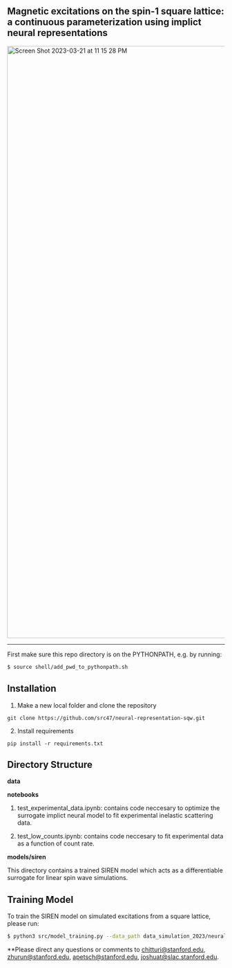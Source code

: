 ## Magnetic excitations on the spin-1 square lattice: a continuous parameterization using implict neural representations

<img width="1368" alt="Screen Shot 2023-03-21 at 11 15 28 PM" src="https://user-images.githubusercontent.com/39596225/226817874-f7c4009e-f892-4563-afff-4a8265b3639a.png">

---

First make sure this repo directory is on the PYTHONPATH, e.g. by running:
```bash
$ source shell/add_pwd_to_pythonpath.sh
```

## Installation

1) Make a new local folder and clone the repository

```
git clone https://github.com/src47/neural-representation-sqw.git
```

2) Install requirements

```
pip install -r requirements.txt
```

## Directory Structure 

**data** 

**notebooks** 

1) test_experimental_data.ipynb: contains code neccesary to optimize the surrogate implict neural model to fit experimental inelastic scattering data.  

2) test_low_counts.ipynb: contains code neccesary to fit experimental data as a function of count rate.

**models/siren** 

This directory contains a trained SIREN model which acts as a differentiable surrogate for linear spin wave simulations. 

## Training Model

To train the SIREN model on simulated excitations from a square lattice, please run:
```bash
$ python3 src/model_training.py --data_path data_simulation_2023/neural_dataset.npz
```

**Please direct any questions or comments to chitturi@stanford.edu, zhurun@stanford.edu, apetsch@stanford.edu, joshuat@slac.stanford.edu. 



